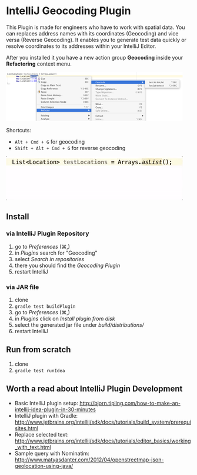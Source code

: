 # IntelliJ Geocoding Plugin

This Plugin is made for engineers who have to work with spatial data. 
You can replaces address names with its coordinates (Geocoding) and vice versa (Reverse Geocoding).
It enables you to generate test data quickly or resolve coordinates to its addresses within your IntelliJ Editor.

After you installed it you have a new action group **Geocoding** inside your **Refactoring** context menu.

![Geocoding Context Menu](src/main/resources/META-INF/context-menu.png)

Shortcuts:

* `Alt + Cmd + G` for geocoding
* `Shift + Alt + Cmd + G` for reverse geocoding
 
![Geocoding Sample](src/main/resources/META-INF/geocoding.gif)

## Install

### via IntelliJ Plugin Repository

1. go to _Preferences_ (⌘,)
2. in _Plugins_ search for "Geocoding"
3. select _Search in repositories_
4. there you should find the _Geocoding Plugin_
5. restart IntelliJ

### via JAR file

1. clone
2. `gradle test buildPlugin`
3. go to _Preferences_ (⌘,) 
4. in _Plugins_ click on _Install plugin from disk_ 
5. select the generated jar file under _build/distributions/_
6. restart IntelliJ

## Run from scratch

1. clone
2. `gradle test runIdea`

## Worth a read about IntelliJ Plugin Development

* Basic IntelliJ plugin setup: http://bjorn.tipling.com/how-to-make-an-intellij-idea-plugin-in-30-minutes
* IntelliJ plugin with Gradle: http://www.jetbrains.org/intellij/sdk/docs/tutorials/build_system/prerequisites.html
* Replace selected text: http://www.jetbrains.org/intellij/sdk/docs/tutorials/editor_basics/working_with_text.html
* Sample query with Nominatim: http://www.matyasdanter.com/2012/04/openstreetmap-json-geolocation-using-java/